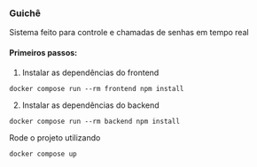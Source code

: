 ### Guichê

Sistema feito para controle e chamadas de senhas em tempo real

#### Primeiros passos:

1. Instalar as dependências do frontend
```
docker compose run --rm frontend npm install
```


2. Instalar as dependências do backend
```
docker compose run --rm backend npm install
```

Rode o projeto utilizando
```
docker compose up
```
